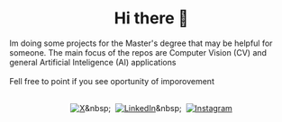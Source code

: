 <div align="center">
 
# Hi there 👋

</div>

Im doing some projects for the Master's degree that may be helpful for someone. The main focus of the repos are Computer Vision (CV) and general Artificial Inteligence (AI) applications <br><br> Fell free to point if you see oportunity of imporovement <br><br>

<div align="center">
  
[![X](https://img.shields.io/badge/X-000000?style=flat&logo=X&logoColor=white)](([https://x.com/yM9vo5R0ukSysJr](https://x.com/lvl18apmalphite)))&nbsp;&nbsp;
[![LinkedIn](https://img.shields.io/badge/LinkedIn-000000?style=flat&logo=LinkedIn&logoColor=white)]([https://www.linkedin.com/in/mateus-uriel-graunke-barroso-74b7a1230/](https://www.linkedin.com/in/mateus-uriel-graunke-barroso-74b7a1230/))&nbsp;&nbsp;
[![Instagram](https://img.shields.io/badge/Instagram-000000?style=flat&logo=Instagram&logoColor=white)](https://www.instagram.com/mateusurielbarroso/)

</div>
